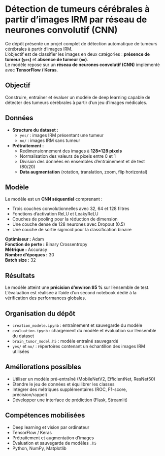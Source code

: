 # Détection de tumeurs cérébrales à partir d’images IRM par réseau de neurones convolutif (CNN)

Ce dépôt présente un projet complet de détection automatique de tumeurs cérébrales à partir d’images IRM.  
L’objectif est de classifier les images en deux catégories : **présence de tumeur (`yes`)** et **absence de tumeur (`no`)**.  
Le modèle repose sur un **réseau de neurones convolutif (CNN)** implémenté avec **TensorFlow / Keras**.

## Objectif
Construire, entraîner et évaluer un modèle de deep learning capable de détecter des tumeurs cérébrales à partir d’un jeu d’images médicales.

## Données
- **Structure du dataset :**
  - `yes/` : images IRM présentant une tumeur  
  - `no/` : images IRM sans tumeur  
- **Prétraitement :**
  - Redimensionnement des images à **128×128 pixels**
  - Normalisation des valeurs de pixels entre 0 et 1  
  - Division des données en ensembles d’entraînement et de test (80/20)
  - **Data augmentation** (rotation, translation, zoom, flip horizontal)

## Modèle
Le modèle est un **CNN séquentiel** comprenant :
- Trois couches convolutionnelles avec 32, 64 et 128 filtres  
- Fonctions d’activation ReLU et LeakyReLU  
- Couches de pooling pour la réduction de dimension  
- Une couche dense de 128 neurones avec Dropout (0.5)  
- Une couche de sortie sigmoid pour la classification binaire  

**Optimiseur :** Adam  
**Fonction de perte :** Binary Crossentropy  
**Métrique :** Accuracy  
**Nombre d’époques :** 30  
**Batch size :** 32  

## Résultats
Le modèle atteint une **précision d’environ 95 %** sur l’ensemble de test.  
L’évaluation est réalisée à l’aide d’un second notebook dédié à la vérification des performances globales.

## Organisation du dépôt
- `creation_modele.ipynb` : entraînement et sauvegarde du modèle  
- `evaluation.ipynb` : chargement du modèle et évaluation sur l’ensemble du dataset  
- `brain_tumor_model.h5` : modèle entraîné sauvegardé  
- `yes/` et `no/` : répertoires contenant un échantillon des images IRM utilisées  

## Améliorations possibles
- Utiliser un modèle pré-entraîné (MobileNetV2, EfficientNet, ResNet50)  
- Étendre le jeu de données et équilibrer les classes  
- Intégrer des métriques supplémentaires (ROC, F1-score, précision/rappel)  
- Développer une interface de prédiction (Flask, Streamlit)

## Compétences mobilisées
- Deep learning et vision par ordinateur  
- TensorFlow / Keras  
- Prétraitement et augmentation d’images  
- Évaluation et sauvegarde de modèles `.h5`  
- Python, NumPy, Matplotlib
